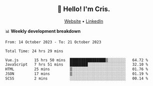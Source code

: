 
<h2 align="center">👋 Hello! I'm Cris.</h2>
<p align="center">
  <a href="https://www.criscunas.dev">Website</a> •
  <a href="https://www.linkedin.com/in/cristophercunas/">LinkedIn</a> 
</p>


📊 **Weekly development breakdown**
<!--START_SECTION:waka-->

```txt
From: 14 October 2023 - To: 21 October 2023

Total Time: 24 hrs 29 mins

Vue.js       15 hrs 50 mins  ████████████████▒░░░░░░░░   64.72 %
JavaScript   7 hrs 51 mins   ████████░░░░░░░░░░░░░░░░░   32.10 %
HTML         25 mins         ▒░░░░░░░░░░░░░░░░░░░░░░░░   01.76 %
JSON         17 mins         ▒░░░░░░░░░░░░░░░░░░░░░░░░   01.19 %
SCSS         2 mins          ░░░░░░░░░░░░░░░░░░░░░░░░░   00.14 %
```

<!--END_SECTION:waka-->
